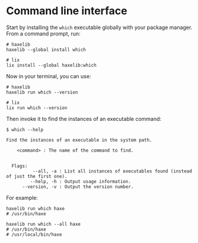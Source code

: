 # Command line interface
Start by installing the `which` executable globally with your package manager.
From a command prompt, run:

```shell
# haxelib
haxelib --global install which

# lix
lix install --global haxelib:which
```

Now in your terminal, you can use:

```shell
# haxelib
haxelib run which --version

# lix
lix run which --version
```

Then invoke it to find the instances of an executable command:

```shell
$ which --help

Find the instances of an executable in the system path.

    <command> : The name of the command to find.


  Flags:
          --all, -a : List all instances of executables found (instead of just the first one).
         --help, -h : Output usage information.
      --version, -v : Output the version number.
```

For example:

```shell
haxelib run which haxe
# /usr/bin/haxe

haxelib run which --all haxe
# /usr/bin/haxe
# /usr/local/bin/haxe
```
